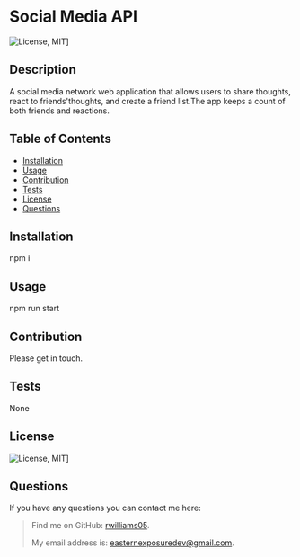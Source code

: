 # Social Media API

![License, MIT](https://img.shields.io/badge/License-MIT-yellow.svg)]

## Description
A social media network web application that allows users to share thoughts, react to friends'thoughts, and create a friend list.The app keeps a count of both friends and reactions.

## Table of Contents 


- [Installation](#installation)
- [Usage](#usage)
- [Contribution](#contribution)
- [Tests](#tests)
- [License](#license)
- [Questions](#questions)

## Installation
npm i



## Usage
npm run start

    

## Contribution
Please get in touch.


## Tests
None



## License
![License, MIT](https://img.shields.io/badge/License-MIT-yellow.svg)]


## Questions

If you have any questions you can contact me here:
>
>Find me on GitHub: [rwilliams05](github.com/rwilliams05).
>
>My email address is: easternexposuredev@gmail.com.
